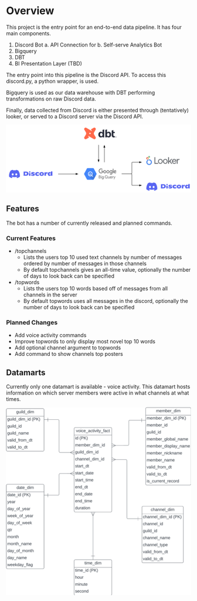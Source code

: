 # Overview

This project is the entry point for an end-to-end data pipeline. It has four main components.

1. Discord Bot
    a. API Connection for
    b. Self-serve Analytics Bot
2. Bigquery
3. DBT
4. BI Presentation Layer (TBD)

The entry point into this pipeline is the Discord API. To access this discord.py, a python wrapper, is used. 

Bigquery is used as our data warehouse with DBT performing transformations on raw Discord data.

Finally, data collected from Discord is either presented through (tentatively) looker, or served to a Discord server via the Discord API.

![Pipeline Dataflow](/assets/Pipeline_Dataflow.png)

## Features

The bot has a number of currently released and planned commands.

### Current Features

+ /topchannels
    - Lists the users top 10 used text channels by number of messages ordered by number of messages in those channels
    - By default topchannels gives an all-time value, optionally the number of days to look back can be specified
+ /topwords
    - Lists the users top 10 words based off of messages from all channels in the server
    - By default topwords uses all messages in the discord, optionally the number of days to look back can be specified

### Planned Changes

+ Add voice activity commands
+ Improve topwords to only display most novel top 10 words
+ Add optional channel argument to topwords
+ Add command to show channels top posters

## Datamarts

Currently only one datamart is available - voice activity. This datamart hosts information on which server members were active in what channels at what times.

![Voice Activity ERD](/assets/Voice_Activity_ERD.png)
